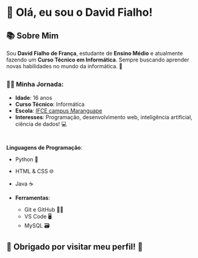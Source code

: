 # 👋 Olá, eu sou o David Fialho!
## 📚 Sobre Mim

Sou **David Fialho de França**, estudante de **Ensino Médio** e atualmente fazendo um **Curso Técnico em Informática**. Sempre buscando aprender novas habilidades no mundo da informática. 🚀
##
### 🧑‍💻 Minha Jornada:
- **Idade**: 16 anos
- **Curso Técnico**: Informática
- **Escola**: [IFCE campus Maranguape](#)
- **Interesses**: Programação, desenvolvimento web, inteligência artificial, ciência de dados! 💻
#
 **Linguagens de Programação**:
  - Python 🐍
  - HTML & CSS 🌐
  - Java ☕
  
- **Ferramentas**:
  - Git e GitHub 🧑‍💻
  - VS Code 🖥️
  - MySQL 🗃️

## 🎉 **Obrigado por visitar meu perfil!** 🎉
